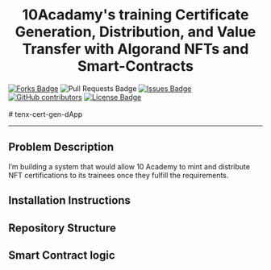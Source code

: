 <h1 align="center">10Acadamy's training Certificate Generation, Distribution, and Value Transfer with Algorand NFTs and Smart-Contracts</h1>
<div>
<a href="https://github.com/Hen0k/tenx-cert-gen-dApp"><img src="https://img.shields.io/github/forks/Hen0k/tenx-cert-gen-dApp" alt="Forks Badge"/></a>
<a "https://github.com/Hen0k/tenx-cert-gen-dApp/pulls"><img src="https://img.shields.io/github/issues-pr/Hen0k/tenx-cert-gen-dApp" alt="Pull Requests Badge"/></a>
<a href="https://github.com/Hen0k/tenx-cert-gen-dApp/issues"><img src="https://img.shields.io/github/issues/Hen0k/tenx-cert-gen-dApp" alt="Issues Badge"/></a>
<a href="https://github.com/Hen0k/tenx-cert-gen-dApp/graphs/contributors"><img alt="GitHub contributors" src="https://img.shields.io/github/contributors/Hen0k/tenx-cert-gen-dApp?color=2b9348"></a>
<a href="https://github.com/Hen0k/tenx-cert-gen-dApp/blob/main/LICENCE"><img src="https://img.shields.io/github/license/Hen0k/tenx-cert-gen-dApp?color=2b9348" alt="License Badge"/></a>
</div>
</br>
# tenx-cert-gen-dApp


---

## Problem Description

I’m building a system that would allow 10 Academy to mint and distribute NFT
certifications to its trainees once they fulfill the requirements. 


## Installation Instructions

## Repository Structure

## Smart Contract logic